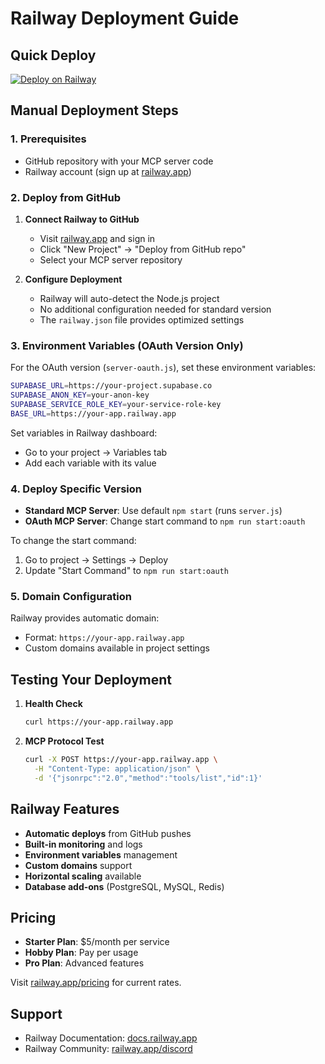 # Railway Deployment Guide

## Quick Deploy

[![Deploy on Railway](https://railway.app/button.svg)](https://railway.app/template/mcp-demo-server)

## Manual Deployment Steps

### 1. Prerequisites
- GitHub repository with your MCP server code
- Railway account (sign up at [railway.app](https://railway.app))

### 2. Deploy from GitHub

1. **Connect Railway to GitHub**
   - Visit [railway.app](https://railway.app) and sign in
   - Click "New Project" → "Deploy from GitHub repo"
   - Select your MCP server repository

2. **Configure Deployment**
   - Railway will auto-detect the Node.js project
   - No additional configuration needed for standard version
   - The `railway.json` file provides optimized settings

### 3. Environment Variables (OAuth Version Only)

For the OAuth version (`server-oauth.js`), set these environment variables:

```bash
SUPABASE_URL=https://your-project.supabase.co
SUPABASE_ANON_KEY=your-anon-key
SUPABASE_SERVICE_ROLE_KEY=your-service-role-key
BASE_URL=https://your-app.railway.app
```

Set variables in Railway dashboard:
- Go to your project → Variables tab
- Add each variable with its value

### 4. Deploy Specific Version

- **Standard MCP Server**: Use default `npm start` (runs `server.js`)
- **OAuth MCP Server**: Change start command to `npm run start:oauth`

To change the start command:
1. Go to project → Settings → Deploy
2. Update "Start Command" to `npm run start:oauth`

### 5. Domain Configuration

Railway provides automatic domain:
- Format: `https://your-app.railway.app`
- Custom domains available in project settings

## Testing Your Deployment

1. **Health Check**
   ```bash
   curl https://your-app.railway.app
   ```

2. **MCP Protocol Test**
   ```bash
   curl -X POST https://your-app.railway.app \
     -H "Content-Type: application/json" \
     -d '{"jsonrpc":"2.0","method":"tools/list","id":1}'
   ```

## Railway Features

- **Automatic deploys** from GitHub pushes
- **Built-in monitoring** and logs
- **Environment variables** management
- **Custom domains** support
- **Horizontal scaling** available
- **Database add-ons** (PostgreSQL, MySQL, Redis)

## Pricing

- **Starter Plan**: $5/month per service
- **Hobby Plan**: Pay per usage
- **Pro Plan**: Advanced features

Visit [railway.app/pricing](https://railway.app/pricing) for current rates.

## Support

- Railway Documentation: [docs.railway.app](https://docs.railway.app)
- Railway Community: [railway.app/discord](https://railway.app/discord)
